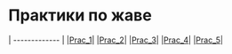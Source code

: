 # Практики по жаве
| ------------- |
|[Prac_1](https://github.com/Derev005/Java/blob/main/prac_1/explanation.md)|
|[Prac_2](https://github.com/Derev005/Java/blob/main/prac_2/explanation.md)|
|[Prac_3](https://github.com/Derev005/Java/blob/main/prac_3/explanation.md)|
|[Prac_4](https://github.com/Derev005/Java/blob/main/prac_4/explanation.md)|
|[Prac_5](https://github.com/Derev005/Java/blob/main/prac_5/explanation.md)|

